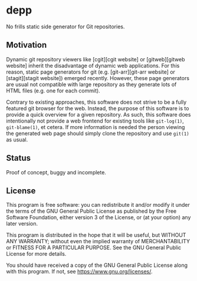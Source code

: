 # depp

No frills static side generator for Git repositories.

## Motivation

Dynamic git repository viewers like [cgit][cgit website] or
[gitweb][gitweb website] inherit the disadvantage of dynamic web
applications. For this reason, static page generators for git (e.g.
[git-arr][git-arr website] or [stagit][stagit website]) emerged
recently. However, these page generators are usual not compatible with
large repository as they generate lots of HTML files (e.g. one for each
commit).

Contrary to existing approaches, this software does not strive to be a
fully featured git browser for the web. Instead, the purpose of this
software is to provide a quick overview for a given repository. As such,
this software does intentionally not provide a web frontend for existing
tools like `git-log(1)`, `git-blame(1)`, et cetera. If more information
is needed the person viewing the generated web page should simply clone
the repository and use `git(1)` as usual.

## Status

Proof of concept, buggy and incomplete.

## License

This program is free software: you can redistribute it and/or modify it
under the terms of the GNU General Public License as published by the
Free Software Foundation, either version 3 of the License, or (at your
option) any later version.

This program is distributed in the hope that it will be useful, but
WITHOUT ANY WARRANTY; without even the implied warranty of
MERCHANTABILITY or FITNESS FOR A PARTICULAR PURPOSE. See the GNU General
Public License for more details.

You should have received a copy of the GNU General Public License along
with this program. If not, see <https://www.gnu.org/licenses/>.
